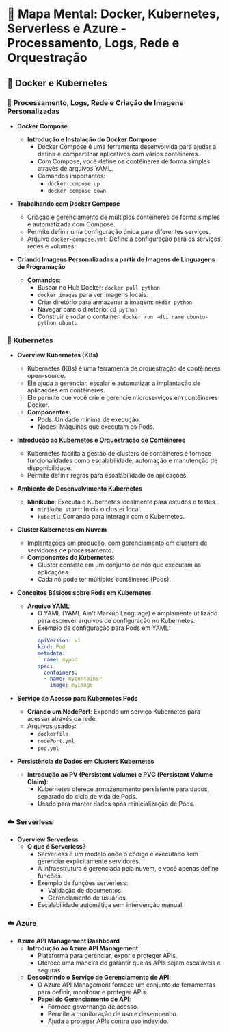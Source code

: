 # 🐳 Mapa Mental: **Docker, Kubernetes, Serverless e Azure - Processamento, Logs, Rede e Orquestração**

## 🚀 Docker e Kubernetes

### 🐋 **Processamento, Logs, Rede e Criação de Imagens Personalizadas**

- **Docker Compose**
    - **Introdução e Instalação do Docker Compose**
        - Docker Compose é uma ferramenta desenvolvida para ajudar a definir e compartilhar aplicativos com vários contêineres.
        - Com Compose, você define os contêineres de forma simples através de arquivos YAML.
        - Comandos importantes: 
            - `docker-compose up`
            - `docker-compose down`

- **Trabalhando com Docker Compose**
    - Criação e gerenciamento de múltiplos contêineres de forma simples e automatizada com Compose.
    - Permite definir uma configuração única para diferentes serviços.
    - Arquivo `docker-compose.yml`: Define a configuração para os serviços, redes e volumes.

- **Criando Imagens Personalizadas a partir de Imagens de Linguagens de Programação**
    - **Comandos**:
        - Buscar no Hub Docker: `docker pull python`
        - `docker images` para ver imagens locais.
        - Criar diretório para armazenar a imagem: `mkdir python`
        - Navegar para o diretório: `cd python`
        - Construir e rodar o container: `docker run -dti name ubuntu-python ubuntu`

### 🐋 **Kubernetes**

- **Overview Kubernetes (K8s)**
    - Kubernetes (K8s) é uma ferramenta de orquestração de contêineres open-source.
    - Ele ajuda a gerenciar, escalar e automatizar a implantação de aplicações em contêineres.
    - Ele permite que você crie e gerencie microserviços em contêineres Docker.
    - **Componentes**:
        - Pods: Unidade mínima de execução.
        - Nodes: Máquinas que executam os Pods.

- **Introdução ao Kubernetes e Orquestração de Contêineres**
    - Kubernetes facilita a gestão de clusters de contêineres e fornece funcionalidades como escalabilidade, automação e manutenção de disponibilidade.
    - Permite definir regras para escalabilidade de aplicações.

- **Ambiente de Desenvolvimento Kubernetes**
    - **Minikube**: Executa o Kubernetes localmente para estudos e testes.
        - `minikube start`: Inicia o cluster local.
        - `kubectl`: Comando para interagir com o Kubernetes.

- **Cluster Kubernetes em Nuvem**
    - Implantações em produção, com gerenciamento em clusters de servidores de processamento.
    - **Componentes do Kubernetes**:
        - Cluster consiste em um conjunto de nós que executam as aplicações.
        - Cada nó pode ter múltiplos contêineres (Pods).

- **Conceitos Básicos sobre Pods em Kubernetes**
    - **Arquivo YAML**:
        - O YAML (YAML Ain't Markup Language) é amplamente utilizado para escrever arquivos de configuração no Kubernetes.
        - Exemplo de configuração para Pods em YAML:
          ```yaml
          apiVersion: v1
          kind: Pod
          metadata:
            name: mypod
          spec:
            containers:
            - name: mycontainer
              image: myimage
          ```

- **Serviço de Acesso para Kubernetes Pods**
    - **Criando um NodePort**: Expondo um serviço Kubernetes para acessar através da rede.
    - Arquivos usados:
        - `dockerfile`
        - `nodePort.yml`
        - `pod.yml`

- **Persistência de Dados em Clusters Kubernetes**
    - **Introdução ao PV (Persistent Volume) e PVC (Persistent Volume Claim)**:
        - Kubernetes oferece armazenamento persistente para dados, separado do ciclo de vida de Pods.
        - Usado para manter dados após reinicialização de Pods.

### ☁️ **Serverless**

- **Overview Serverless**
    - **O que é Serverless?**
        - Serverless é um modelo onde o código é executado sem gerenciar explicitamente servidores.
        - A infraestrutura é gerenciada pela nuvem, e você apenas define funções.
        - Exemplo de funções serverless:
            - Validação de documentos.
            - Gerenciamento de usuários.
        - Escalabilidade automática sem intervenção manual.

### ☁️ **Azure**

- **Azure API Management Dashboard**
    - **Introdução ao Azure API Management**:
        - Plataforma para gerenciar, expor e proteger APIs.
        - Oferece uma maneira de garantir que as APIs sejam escaláveis e seguras.
    - **Descobrindo o Serviço de Gerenciamento de API**:
        - O Azure API Management fornece um conjunto de ferramentas para definir, monitorar e proteger APIs.
        - **Papel do Gerenciamento de API**:
            - Fornece governança de acesso.
            - Permite a monitoração de uso e desempenho.
            - Ajuda a proteger APIs contra uso indevido.
